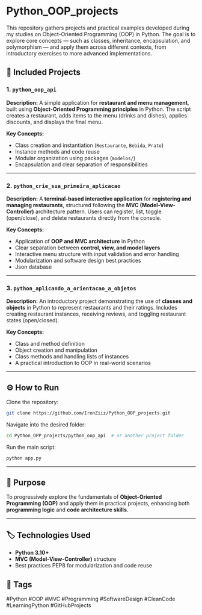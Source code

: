 # Python_OOP_projects
This repository gathers projects and practical examples developed during my studies on Object-Oriented Programming (OOP) in Python. The goal is to explore core concepts — such as classes, inheritance, encapsulation, and polymorphism — and apply them across different contexts, from introductory exercises to more advanced implementations.

## 📂 Included Projects

### 1. `python_oop_api`

**Description:**
A simple application for **restaurant and menu management**, built using **Object-Oriented Programming principles** in Python.
The script creates a restaurant, adds items to the menu (drinks and dishes), applies discounts, and displays the final menu.

**Key Concepts:**

* Class creation and instantiation (`Restaurante`, `Bebida`, `Prato`)
* Instance methods and code reuse
* Modular organization using packages (`modelos/`)
* Encapsulation and clear separation of responsibilities

---

### 2. `python_crie_sua_primeira_aplicacao`

**Description:**
A **terminal-based interactive application** for **registering and managing restaurants**, structured following the **MVC (Model-View-Controller)** architecture pattern.
Users can register, list, toggle (open/close), and delete restaurants directly from the console.

**Key Concepts:**

* Application of **OOP and MVC architecture** in Python
* Clear separation between **control, view, and model layers**
* Interactive menu structure with input validation and error handling
* Modularization and software design best practices
* Json database 

---

### 3. `python_aplicando_a_orientacao_a_objetos`

**Description:**
An introductory project demonstrating the use of **classes and objects** in Python to represent restaurants and their ratings.
Includes creating restaurant instances, receiving reviews, and toggling restaurant states (open/closed).

**Key Concepts:**

* Class and method definition
* Object creation and manipulation
* Class methods and handling lists of instances
* A practical introduction to OOP in real-world scenarios

---

## ⚙️ How to Run

Clone the repository:

```bash
git clone https://github.com/IronZiiz/Python_OOP_projects.git
```

Navigate into the desired folder:

```bash
cd Python_OPP_projects/python_oop_api  # or another project folder
```

Run the main script:

```bash
python app.py
```

---

## 🧠 Purpose

To progressively explore the fundamentals of **Object-Oriented Programming (OOP)** and apply them in practical projects, enhancing both **programming logic** and **code architecture skills**.

---

## 🏷️ Technologies Used

* **Python 3.10+**
* **MVC (Model-View-Controller)** structure
* Best practices PEP8 for modularization and code reuse 

## 🔖 Tags

#Python #OOP #MVC #Programming #SoftwareDesign #CleanCode #LearningPython #GitHubProjects
